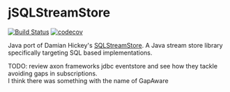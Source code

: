 # jSQLStreamStore

[![Build Status](https://travis-ci.org/seancarroll/jSQLStreamStore.svg?branch=master)](https://travis-ci.org/seancarroll/jSQLStreamStore)
[![codecov](https://codecov.io/gh/seancarroll/jSQLStreamStore/branch/master/graph/badge.svg)](https://codecov.io/gh/seancarroll/jSQLStreamStore)

Java port of Damian Hickey's [SQLStreamStore](https://github.com/SQLStreamStore/SQLStreamStore).
A Java stream store library specifically targeting SQL based implementations. 


TODO: review axon frameworks jdbc eventstore and see how they tackle avoiding gaps in subscriptions.  
I think there was something with the name of GapAware
